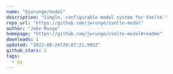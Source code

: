 ```yaml
---
name: "@jwrunge/modal"
description: "Simple, configurable modal system for Svelte."
repo_url: "https://github.com/jwrunge/svelte-modal"
author: "Jake Runge"
homepage: "https://github.com/jwrunge/svelte-modal#readme"
downloads: 1
updated: "2022-08-24T20:07:21.992Z"
github_stars: 2
tags: 
  - ui
---
```

